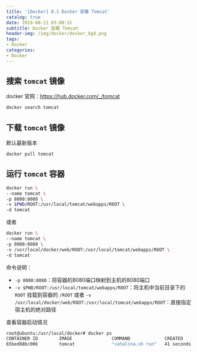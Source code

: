 ```yaml
---
title: '[Docker] 8.1 Docker 部署 Tomcat'
catalog: true
date: 2019-08-21 03:00:31
subtitle: Docker 部署 Tomcat
header-img: /img/docker/docker_bg4.png
tags:
- Docker
categories:
- Docker
---
```


## 搜索 `tomcat` 镜像
docker 官网：https://hub.docker.com/_/tomcat
```sh
docker search tomcat
```

## 下载 `tomcat` 镜像
默认最新版本
```sh
docker pull tomcat
```

## 运行 `tomcat` 容器
```sh
docker run \
--name tomcat \
-p 8080:8080 \
-v $PWD/ROOT:/usr/local/tomcat/webapps/ROOT \
-d tomcat
```
或者
```sh
docker run \
--name tomcat \
-p 8080:8080 \
-v /usr/local/docker/web/ROOT:/usr/local/tomcat/webapps/ROOT \
-d tomcat
```
命令说明：
- `-p 8080:8080`：将容器的8080端口映射到主机的8080端口
- `-v $PWD/ROOT:/usr/local/tomcat/webapps/ROOT`：将主机中当前目录下的 `ROOT` 挂载到容器的 `/ROOT`  或者 `-v /usr/local/docker/web/ROOT:/usr/local/tomcat/webapps/ROOT`：直接指定宿主机的绝对路径

查看容器启动情况
```sh
root@ubuntu:/usr/local/docker# docker ps
CONTAINER ID        IMAGE               COMMAND             CREATED             STATUS              PORTS                    NAMES
65bed88bc006        tomcat              "catalina.sh run"   41 seconds ago      Up 40 seconds       0.0.0.0:8080->8080/tcp   tomcat
```